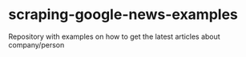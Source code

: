 # scraping-google-news-examples
Repository with examples on how to get the latest articles about company/person
